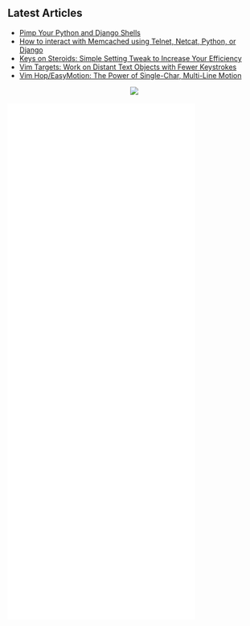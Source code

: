 ## Latest Articles
<!-- BLOG-POST-LIST:START -->
- [Pimp Your Python and Django Shells](https://medium.com/codex/pimp-your-python-and-django-shells-db9c995c3735?source=rss-9acd3487e68c------2)
- [How to interact with Memcached using Telnet, Netcat, Python, or Django](https://medium.com/codex/how-to-interact-with-memcached-using-telnet-netcat-python-or-django-b88788b71375?source=rss-9acd3487e68c------2)
- [Keys on Steroids: Simple Setting Tweak to Increase Your Efficiency](https://medium.com/codex/keys-on-steroids-simple-setting-tweak-to-increase-your-efficiency-ff80e92d87f1?source=rss-9acd3487e68c------2)
- [Vim Targets: Work on Distant Text Objects with Fewer Keystrokes](https://medium.com/codex/vim-targets-work-on-text-objects-with-less-keystrokes-684683bbaeea?source=rss-9acd3487e68c------2)
- [Vim Hop/EasyMotion: The Power of Single-Char, Multi-Line Motion](https://medium.com/codex/vim-for-the-win-the-power-of-single-char-motion-82d93b4bf6d6?source=rss-9acd3487e68c------2)
<!-- BLOG-POST-LIST:END -->

<p align="center">
  <img src="https://raw.githubusercontent.com/ranelpadon/ranelpadon/output/github-contribution-grid-snake.svg" />
</p>

![Metrics](https://github.com/ranelpadon/ranelpadon/blob/main/github-metrics.svg)
